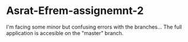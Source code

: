 # Asrat-Efrem-assignemnt-2


I'm facing some minor but confusing errors with the branches... The full application is accesible on the "master" branch.
